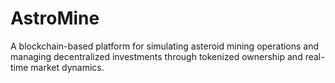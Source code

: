 # AstroMine
 A blockchain-based platform for simulating asteroid mining operations and managing decentralized investments through tokenized ownership and real-time market dynamics.

